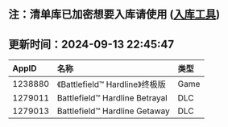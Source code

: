 ## 注：清单库已加密想要入库请使用 ([入库工具](https://github.com/BlankTMing/ManifestAutoUpdate/releases))

## 更新时间：2024-09-13 22:45:47
| AppID | 名称 | 类型  |
| :-------------------- | :----------------------------- | :----------- |
| 1238880 | 《Battlefield™ Hardline》终极版| Game |
| 1279011 | Battlefield™ Hardline Betrayal| DLC |
| 1279013 | Battlefield™ Hardline Getaway| DLC |
